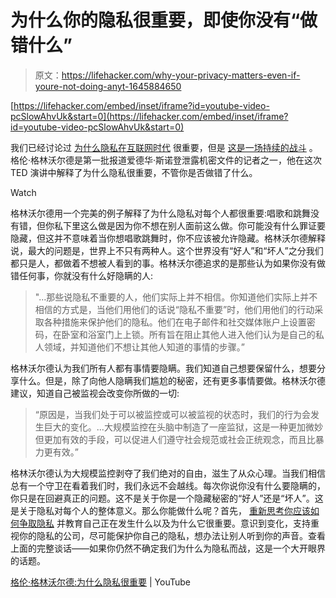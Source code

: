 # 为什么你的隐私很重要，即使你没有“做错什么”

> 原文：<https://lifehacker.com/why-your-privacy-matters-even-if-youre-not-doing-anyt-1645884650>

 [https://lifehacker.com/embed/inset/iframe?id=youtube-video-pcSlowAhvUk&start=0](https://lifehacker.com/embed/inset/iframe?id=youtube-video-pcSlowAhvUk&start=0) 

我们已经讨论过 [为什么隐私在互联网时代](https://lifehacker.com/why-you-should-care-about-and-defend-your-privacy-5904966) 很重要，但是 [这是一场持续的战斗](http://lifehacker.com/plenty-to-hide-5918171) 。格伦·格林沃尔德是第一批报道爱德华·斯诺登泄露机密文件的记者之一，他在这次 TED 演讲中解释了为什么隐私很重要，不管你是否做错了什么。

Watch

格林沃尔德用一个完美的例子解释了为什么隐私对每个人都很重要:唱歌和跳舞没有错，但你私下里这么做是因为你不想在别人面前这么做。你可能没有什么罪证要隐藏，但这并不意味着当你想唱歌跳舞时，你不应该被允许隐藏。格林沃尔德解释说，最大的问题是，世界上不只有两种人。这个世界没有“好人”和“坏人”之分我们都只是人，都做着不想被人看到的事。格林沃尔德追求的是那些认为如果你没有做错任何事，你就没有什么好隐瞒的人:

> "...那些说隐私不重要的人，他们实际上并不相信。你知道他们实际上并不相信的方式是，当他们用他们的话说“隐私不重要”时，他们用他们的行动采取各种措施来保护他们的隐私。他们在电子邮件和社交媒体账户上设置密码，在卧室和浴室门上上锁。所有旨在阻止其他人进入他们认为是自己的私人领域，并知道他们不想让其他人知道的事情的步骤。”

格林沃尔德认为我们所有人都有事情要隐瞒。我们知道自己想要保留什么，想要分享什么。但是，除了向他人隐瞒我们尴尬的秘密，还有更多事情要做。格林沃尔德建议，知道自己被监视会改变你所做的一切:

> “原因是，当我们处于可以被监控或可以被监视的状态时，我们的行为会发生巨大的变化。...大规模监控在头脑中制造了一座监狱，这是一种更加微妙但更加有效的手段，可以促进人们遵守社会规范或社会正统观念，而且比暴力更有效。”

格林沃尔德认为大规模监控剥夺了我们绝对的自由，滋生了从众心理。当我们相信总有一个守卫在看着我们时，我们永远不会越线。每次你说你没有什么要隐瞒的，你只是在回避真正的问题。这不是关于你是一个隐藏秘密的“好人”还是“坏人”。这是关于隐私对每个人的整体意义。那么你能做什么呢？首先， [重新思考你应该如何争取隐私](https://lifehacker.com/we-need-to-re-think-how-we-fight-for-privacy-1582572323) 并教育自己正在发生什么以及为什么它很重要。意识到变化，支持重视你的隐私的公司，尽可能保护你自己的隐私，想办法让别人听到你的声音。查看上面的完整谈话——如果你仍然不确定我们为什么为隐私而战，这是一个大开眼界的话题。

[格伦·格林沃尔德:为什么隐私很重要](https://www.youtube.com/watch?v=pcSlowAhvUk) | YouTube